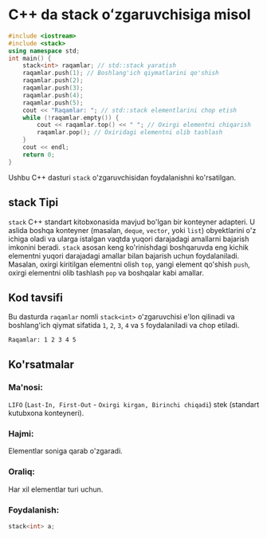 # C++ da stack oʻzgaruvchisiga misol
```cpp
#include <iostream>
#include <stack>
using namespace std;
int main() {
    stack<int> raqamlar; // std::stack yaratish
    raqamlar.push(1); // Boshlang'ich qiymatlarini qo'shish
    raqamlar.push(2);
    raqamlar.push(3);
    raqamlar.push(4);
    raqamlar.push(5);
    cout << "Raqamlar: "; // std::stack elementlarini chop etish
    while (!raqamlar.empty()) {
        cout << raqamlar.top() << " "; // Oxirgi elementni chiqarish
        raqamlar.pop(); // Oxiridagi elementni olib tashlash
    }
    cout << endl;
    return 0;
}

```
Ushbu C++ dasturi `stack` o'zgaruvchisidan foydalanishni ko'rsatilgan.
## stack Tipi
`stack` C++ standart kitobxonasida mavjud bo'lgan bir konteyner adapteri. 
U aslida boshqa konteyner (masalan, `deque`, `vector`, yoki `list`) obyektlarini o'z ichiga oladi va ularga istalgan vaqtda yuqori darajadagi amallarni bajarish imkonini beradi.
`stack` asosan keng ko'rinishdagi boshqaruvda eng kichik elementni yuqori darajadagi amallar bilan bajarish uchun foydalaniladi. Masalan, oxirgi kiritilgan elementni olish `top`, yangi element qo'shish `push`, oxirgi elementni olib tashlash `pop` va boshqalar kabi amallar.
## Kod tavsifi
Bu dasturda `raqamlar` nomli `stack<int>` o'zgaruvchisi e'lon qilinadi va boshlang'ich qiymat sifatida `1`, `2`, `3`, `4` va `5` foydalaniladi va chop etiladi.
```console
Raqamlar: 1 2 3 4 5 
```
## Ko'rsatmalar
### Ma'nosi:
`LIFO` (`Last-In, First-Out` - `Oxirgi kirgan, Birinchi chiqadi`) stek (standart kutubxona konteyneri).
### Hajmi:
Elementlar soniga qarab o'zgaradi.
### Oraliq:
Har xil elementlar turi uchun.
### Foydalanish:
```cpp
stack<int> a;
```
